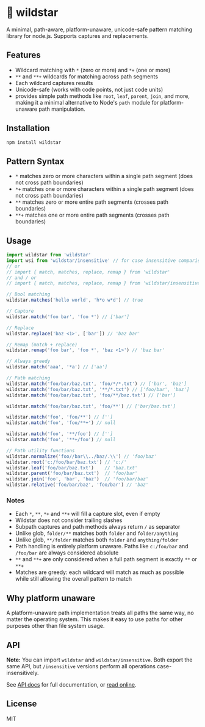# 💫 wildstar

A minimal, path-aware, platform-unaware, unicode-safe pattern matching library for node.js. Supports captures and replacements.

## Features

- Wildcard matching with `*` (zero or more) and `*+` (one or more)
- `**` and `**+` wildcards for matching across path segments
- Each wildcard captures results
- Unicode-safe (works with code points, not just code units)
- provides simple path methods like `root`, `leaf`, `parent`, `join`, and more, making it a minimal alternative to Node's `path` module for platform-unaware path manipulation.

## Installation

```sh
npm install wildstar
```

## Pattern Syntax

- `*` matches zero or more characters within a single path segment (does not cross path boundaries)
- `*+` matches one or more characters within a single path segment (does not cross path boundaries)
- `**` matches zero or more entire path segments (crosses path boundaries)
- `**+` matches one or more entire path segments (crosses path boundaries)

## Usage

```js
import wildstar from 'wildstar'
import wsi from 'wildstar/insensitive' // for case insensitive comparison functions
// or
// import { match, matches, replace, remap } from 'wildstar'
// and / or
// import { match, matches, replace, remap } from 'wildstar/insensitive'

// Bool matching
wildstar.matches('hello world', 'h*o w*d') // true

// Capture
wildstar.match('foo bar', 'foo *') // ['bar']

// Replace
wildstar.replace('baz <1>', ['bar']) // 'baz bar'

// Remap (match + replace)
wildstar.remap('foo bar', 'foo *', 'baz <1>') // 'baz bar'

// Always greedy
wildstar.match('aaa', '*a') // ['aa']

// Path matching
wildstar.match('foo/bar/baz.txt', 'foo/*/*.txt') // ['bar', 'baz']
wildstar.match('foo/bar/baz.txt', '**/*.txt') // ['foo/bar', 'baz']
wildstar.match('foo/bar/baz.txt', 'foo/**/baz.txt') // ['bar']

wildstar.match('foo/bar/baz.txt', 'foo/**') // ['bar/baz.txt']

wildstar.match('foo', 'foo/**') // ['']
wildstar.match('foo', 'foo/**+') // null

wildstar.match('foo', '**/foo') // ['']
wildstar.match('foo', '**+/foo') // null

// Path utility functions
wildstar.normalize('foo//bar\\../baz/.\\') // 'foo/baz'
wildstar.root('c:/foo/bar/baz.txt') // 'c:/'
wildstar.leaf('foo/bar/baz.txt')    // 'baz.txt'
wildstar.parent('foo/bar/baz.txt')  // 'foo/bar'
wildstar.join('foo', 'bar', 'baz')  // 'foo/bar/baz'
wildstar.relative('foo/bar/baz', 'foo/bar') // 'baz'
```

### Notes

- Each `*`, `**`, `*+` and `**+` will fill a capture slot, even if empty
- Wildstar does not consider trailing slashes
- Subpath captures and path methods always return `/` as separator
- Unlike glob, `folder/**` matches both `folder` and `folder/anything`
- Unlike glob, `**/folder` matches both `folder` and `anything/folder`
- Path handling is entirely platform unaware. Paths like `c:/foo/bar` and `/foo/bar` are always considered absolute
- `**` and `**+` are only considered when a full path segment is exactly `**` or `**+`
- Matches are greedy: each wildcard will match as much as possible while still allowing the overall pattern to match

## Why platform unaware

A platform-unaware path implementation treats all paths the same way, no matter the operating system. This makes it easy to use paths for other purposes other than file system usage.

## API

**Note:** You can import `wildstar` and `wildstar/insensitive`. Both export the same API, but `/insensitive` versions perform all operations case-insensitively.

See [API docs](API.md) for full documentation, or [read online](https://kamicane.github.io/wildstar/).

## License

MIT
